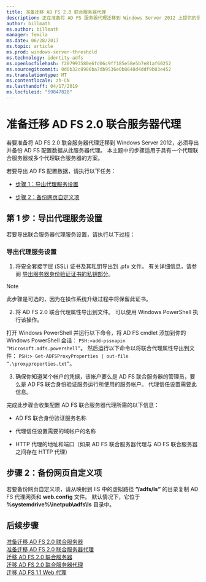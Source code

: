 ```yaml
---
title: 准备迁移 AD FS 2.0 联合服务器代理
description: 正在准备将 AD FS 服务器代理迁移到 Windows Server 2012 上提供的信息。
author: billmath
ms.author: billmath
manager: femila
ms.date: 06/28/2017
ms.topic: article
ms.prod: windows-server-threshold
ms.technology: identity-adfs
ms.openlocfilehash: f207993580e6fd06c9ff185e58e5b7e81af60252
ms.sourcegitcommit: 0d0b32c8986ba7db9536e0b8648d4ddf9b03e452
ms.translationtype: MT
ms.contentlocale: zh-CN
ms.lasthandoff: 04/17/2019
ms.locfileid: "59847828"
---
```

# <a name="prepare-to-migrate-the-ad-fs-20-federation-server-proxy"></a>准备迁移 AD FS 2.0 联合服务器代理

若要准备将 AD FS 2.0 联合服务器代理迁移到 Windows Server 2012，必须导出并备份 AD FS 配置数据从此服务器代理。  本主题中的步骤适用于具有一个代理联合服务器或多个代理联合服务器的方案。  
  
 若要导出 AD FS 配置数据，请执行以下任务：  
  
-   [步骤 1：导出代理服务设置](#step-1-export-proxy-service-settings)  
  
-   [步骤 2：备份网页自定义项](#step-2-back-up-webpage-customizations)  
  
##  <a name="step-1-export-proxy-service-settings"></a>第 1 步：导出代理服务设置  
 若要导出联合服务器代理服务设置，请执行以下过程：  
  
### <a name="to-export-proxy-service-settings"></a>导出代理服务设置  
  
1.  将安全套接字层 (SSL) 证书及其私钥导出到 .pfx 文件。 有关详细信息，请参阅 [导出服务器身份验证证书的私钥部分](export-the-private-key-portion-of-a-server-authentication-certificate.md)。  
  
> [!NOTE]
>  此步骤是可选的，因为在操作系统升级过程中将保留此证书。  
  
2.  将 AD FS 2.0 联合代理属性导出到文件。 可以使用 Windows PowerShell 执行该操作。  
  
打开 Windows PowerShell 并运行以下命令，将 AD FS cmdlet 添加到你的 Windows PowerShell 会话： `PSH:>add-pssnapin “Microsoft.adfs.powershell”`。 然后运行以下命令以将联合代理属性导出到文件： `PSH:> Get-ADFSProxyProperties | out-file “.\proxyproperties.txt”`。  
  
3.  确保你知道某个帐户的凭据，该帐户要么是 AD FS 联合服务器的管理员，要么是 AD FS 联合身份验证服务运行所使用的服务帐户。  代理信任设置需要此信息。  
  
 完成此步骤会收集配置 AD FS 联合服务器代理所需的以下信息：  
  
-   AD FS 联合身份验证服务名称  
  
-   代理信任设置需要的域帐户的名称  
  
-   HTTP 代理的地址和端口（如果 AD FS 联合服务器代理与 AD FS 联合服务器之间存在 HTTP 代理）  
  
##  <a name="step-2-back-up-webpage-customizations"></a>步骤 2：备份网页自定义项  
 若要备份网页自定义项，请从映射到 IIS 中的虚拟路径 **“/adfs/ls”** 的目录复制 AD FS 代理网页和 **web.config** 文件。  默认情况下，它位于 **%systemdrive%\inetpub\adfs\ls** 目录中。  
  
## <a name="next-steps"></a>后续步骤
 [准备迁移 AD FS 2.0 联合服务器](prepare-to-migrate-ad-fs-fed-server.md)   
 [准备迁移 AD FS 2.0 联合服务器代理](prepare-to-migrate-ad-fs-fed-proxy.md)   
 [迁移 AD FS 2.0 联合服务器](migrate-the-ad-fs-fed-server.md)   
 [迁移 AD FS 2.0 联合服务器代理](migrate-the-ad-fs-2-fed-server-proxy.md)   
 [迁移 AD FS 1.1 Web 代理](migrate-the-ad-fs-web-agent.md)